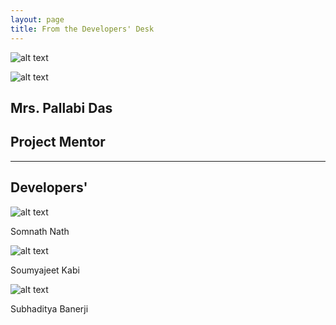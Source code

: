 ```yaml
---
layout: page
title: From the Developers' Desk
---
```



![alt text](https://i.imgur.com/ysQnba8.jpg)



![alt text](https://i.imgur.com/dpLFJtu.jpg)

## Mrs. Pallabi Das
## Project Mentor


---


## Developers'


![alt text](https://i.imgur.com/tMF6Zyo.jpg)


Somnath Nath


![alt text](https://i.imgur.com/ck9SaPo.jpg)


Soumyajeet Kabi


![alt text](https://i.imgur.com/PmMcdrP.jpg)


Subhaditya Banerji
